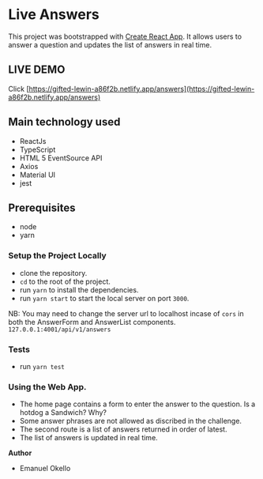 # Live Answers

This project was bootstrapped with [Create React App](https://github.com/facebook/create-react-app).
It allows users to answer a question and updates the list of answers in real time.

## LIVE DEMO
Click [https://gifted-lewin-a86f2b.netlify.app/answers](https://gifted-lewin-a86f2b.netlify.app/answers)

## Main technology used
- ReactJs
- TypeScript
- HTML 5 EventSource API
- Axios
- Material UI
- jest
## Prerequisites
- node
- yarn

### Setup the Project Locally
- clone the repository.
- `cd` to the root of the project.
- run `yarn` to install the dependencies.
- run `yarn start` to start the local server on port `3000`.

NB: You may need to change the server url to localhost incase of `cors` in both the AnswerForm and AnswerList components. `127.0.0.1:4001/api/v1/answers`
### Tests
- run `yarn test`

### Using the Web App.
- The home page contains a form to enter the answer to the question. Is a hotdog a Sandwich? Why?
- Some answer phrases are not allowed as discribed in the challenge.
- The second route is a list of answers returned in order of latest.
- The list of answers is updated in real time.

**Author**
- Emanuel Okello
